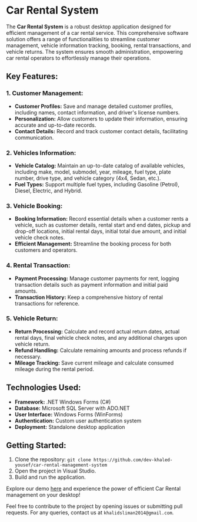 # Car Rental System

The **Car Rental System** is a robust desktop application designed for efficient management of a car rental service. This comprehensive software solution offers a range of functionalities to streamline customer management, vehicle information tracking, booking, rental transactions, and vehicle returns. The system ensures smooth administration, empowering car rental operators to effortlessly manage their operations.

## Key Features:

### 1. Customer Management:
- **Customer Profiles:** Save and manage detailed customer profiles, including names, contact information, and driver's license numbers.
- **Personalization:** Allow customers to update their information, ensuring accurate and up-to-date records.
- **Contact Details:** Record and track customer contact details, facilitating communication.

### 2. Vehicles Information:
- **Vehicle Catalog:** Maintain an up-to-date catalog of available vehicles, including make, model, submodel, year, mileage, fuel type, plate number, drive type, and vehicle category (4x4, Sedan, etc.).
- **Fuel Types:** Support multiple fuel types, including Gasoline (Petrol), Diesel, Electric, and Hybrid.

### 3. Vehicle Booking:
- **Booking Information:** Record essential details when a customer rents a vehicle, such as customer details, rental start and end dates, pickup and drop-off locations, initial rental days, initial total due amount, and initial vehicle check notes.
- **Efficient Management:** Streamline the booking process for both customers and operators.

### 4. Rental Transaction:
- **Payment Processing:** Manage customer payments for rent, logging transaction details such as payment information and initial paid amounts.
- **Transaction History:** Keep a comprehensive history of rental transactions for reference.

### 5. Vehicle Return:
- **Return Processing:** Calculate and record actual return dates, actual rental days, final vehicle check notes, and any additional charges upon vehicle return.
- **Refund Handling:** Calculate remaining amounts and process refunds if necessary.
- **Mileage Tracking:** Save current mileage and calculate consumed mileage during the rental period.

## Technologies Used:
- **Framework:** .NET Windows Forms (C#)
- **Database:** Microsoft SQL Server with ADO.NET
- **User Interface:** Windows Forms (WinForms)
- **Authentication:** Custom user authentication system
- **Deployment:** Standalone desktop application

## Getting Started:
1. Clone the repository: `git clone https://github.com/dev-khaled-yousef/car-rental-management-system`
2. Open the project in Visual Studio.
3. Build and run the application.

Explore our demo [here](https://www.youtube.com/watch?v=8MHp4eiAeA4&t=23s) and experience the power of efficient Car Rental management on your desktop!

Feel free to contribute to the project by opening issues or submitting pull requests. For any queries, contact us at `khalidsliman2014@gmail.com`.
